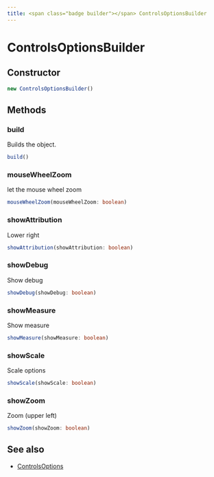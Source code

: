 ```yaml
---
title: <span class="badge builder"></span> ControlsOptionsBuilder
---
```

# <span class="badge builder"></span> ControlsOptionsBuilder

## Constructor

```typescript
new ControlsOptionsBuilder()
```
## Methods

### <span class="badge object-method"></span> build

Builds the object.

```typescript
build()
```

### <span class="badge object-method"></span> mouseWheelZoom

let the mouse wheel zoom

```typescript
mouseWheelZoom(mouseWheelZoom: boolean)
```

### <span class="badge object-method"></span> showAttribution

Lower right

```typescript
showAttribution(showAttribution: boolean)
```

### <span class="badge object-method"></span> showDebug

Show debug

```typescript
showDebug(showDebug: boolean)
```

### <span class="badge object-method"></span> showMeasure

Show measure

```typescript
showMeasure(showMeasure: boolean)
```

### <span class="badge object-method"></span> showScale

Scale options

```typescript
showScale(showScale: boolean)
```

### <span class="badge object-method"></span> showZoom

Zoom (upper left)

```typescript
showZoom(showZoom: boolean)
```

## See also

 * <span class="badge object-type-interface"></span> [ControlsOptions](./object-ControlsOptions.md)
